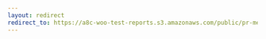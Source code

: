 ```yaml
---
layout: redirect
redirect_to: https://a8c-woo-test-reports.s3.amazonaws.com/public/pr-merge/40018/e2e/index.html
---
```

